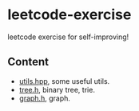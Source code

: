 # leetcode-exercise

leetcode exercise for self-improving!

## Content

* [utils.hpp](include/utils.hpp), some useful utils.
* [tree.h](include/tree.h), binary tree, trie.
* [graph.h](include/graph.h), graph.
